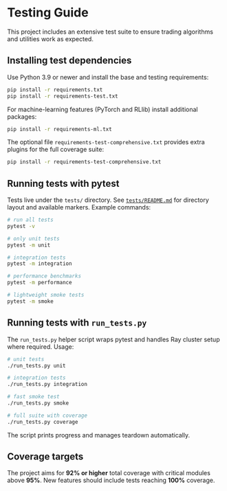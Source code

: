 # Testing Guide

This project includes an extensive test suite to ensure trading algorithms and utilities work as expected.

## Installing test dependencies

Use Python 3.9 or newer and install the base and testing requirements:

```bash
pip install -r requirements.txt
pip install -r requirements-test.txt
```

For machine-learning features (PyTorch and RLlib) install additional packages:

```bash
pip install -r requirements-ml.txt
```

The optional file `requirements-test-comprehensive.txt` provides extra plugins for the full coverage suite:

```bash
pip install -r requirements-test-comprehensive.txt
```

## Running tests with pytest

Tests live under the `tests/` directory. See [`tests/README.md`](tests/README.md) for directory layout and available markers.
Example commands:

```bash
# run all tests
pytest -v

# only unit tests
pytest -m unit

# integration tests
pytest -m integration

# performance benchmarks
pytest -m performance

# lightweight smoke tests
pytest -m smoke
```

## Running tests with `run_tests.py`

The `run_tests.py` helper script wraps pytest and handles Ray cluster
setup where required. Usage:

```bash
# unit tests
./run_tests.py unit

# integration tests
./run_tests.py integration

# fast smoke test
./run_tests.py smoke

# full suite with coverage
./run_tests.py coverage
```

The script prints progress and manages teardown automatically.

## Coverage targets

The project aims for **92% or higher** total coverage with critical modules above
**95%**. New features should include tests reaching **100%** coverage.

